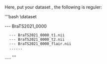 Here, put your dataset , the following is reguler:

'''bash
\dataset 
 
 --- BraTS2021_0000
 
 
      --- BraTS2021_0000_t1.nii
      --- BraTS2021_0000_t2.nii
      --- BraTS2021_0000_flair.nii
      ......
  .....
'''

  
